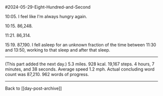 #2024-05-29-Eight-Hundred-and-Second

10:05.  I feel like I'm always hungry again.

10:15.  86,248.

11:21.  86,314.

15:19.  87,190.  I fell asleep for an unknown fraction of the time between 11:30 and 13:50, working to that sleep and after that sleep.

---
(This part added the next day.)  5.3 miles.  928 kcal.  19,167 steps.  4 hours, 7 minutes, and 38 seconds.  Average speed 1.2 mph.  Actual concluding word count was 87,210.  962 words of progress.

---
Back to [[day-post-archive]]